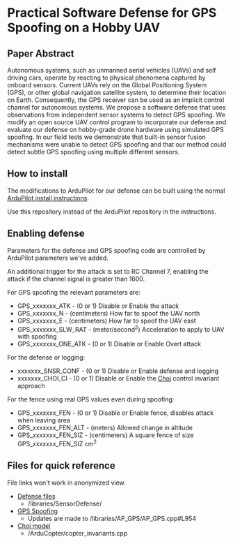 # Practical Software Defense for GPS Spoofing on a Hobby UAV 

## Paper Abstract
Autonomous systems, such as unmanned aerial vehicles (UAVs)
and self driving cars, operate by reacting to physical phenomena
captured by onboard sensors. Current UAVs rely on the Global
Positioning System (GPS), or other global navigation satellite system, to
determine their location on Earth. Consequently, the GPS receiver
can be used as an implicit control channel for autonomous systems.
We propose a software defense that uses observations from
independent sensor systems to detect GPS spoofing. We modify an
open source UAV control program to incorporate our defense and
evaluate our defense on hobby-grade drone hardware using simulated
GPS spoofing. In our field tests we demonstrate that built-in
sensor fusion mechanisms were unable to detect GPS spoofing and
that our method could detect subtle GPS spoofing using multiple
different sensors.

## How to install
The modifications to ArduPilot for our defense can be built using the normal [ArduPilot install instructions](https://ardupilot.org/dev/docs/building-the-code.html).

Use this repository instead of the ArduPilot repository in the instructions.

## Enabling defense
Parameters for the defense and GPS spoofing code are controlled by ArduPilot parameters we've added.

An additional trigger for the attack is set to RC Channel 7, enabling the attack if the channel signal is greater than 1600.

For GPS spoofing the relevant parameters are:
* GPS_xxxxxxx_ATK - (0 or 1) Disable or Enable the attack
* GPS_xxxxxxx_N - (centimeters) How far to spoof the UAV north
* GPS_xxxxxxx_E - (centimeters) How far to spoof the UAV east
* GPS_xxxxxxx_SLW_RAT - (meter/second<sup>2</sup>) Acceleration to apply to UAV with spoofing
* GPS_xxxxxxx_ONE_ATK - (0 or 1) Disable or Enable Overt attack

For the defense or logging:
*  xxxxxxx_SNSR_CONF - (0 or 1) Disable or Enable defense and logging
*  xxxxxxx_CHOI_CI - (0 or 1) Disable or Enable the [Choi](https://doi.org/10.1145/3243734.3243752) control invariant approach

For the fence using real GPS values even during spoofing:
*  GPS_xxxxxxx_FEN - (0 or 1) Disable or Enable fence, disables attack when leaving area
*  GPS_xxxxxxx_FEN_ALT - (meters) Allowed change in altitude
*  GPS_xxxxxxx_FEN_SIZ - (centimeters) A square fence of size GPS_xxxxxxx_FEN_SIZ cm<sup>2</sup>

## Files for quick reference
File links won't work in anonymized view.
*  [Defense files](/libraries/SensorDefense/)
    * /libraries/SensorDefense/
*  [GPS Spoofing](/libraries/AP_GPS/AP_GPS.cpp#L954)
    * Updates are made to /libraries/AP_GPS/AP_GPS.cpp#L954
*  [Choi model](/ArduCopter/copter_invariants.cpp)
    * /ArduCopter/copter_invariants.cpp
